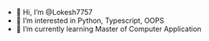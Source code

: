 - 👋 Hi, I’m @Lokesh7757
- 👀 I’m interested in Python, Typescript, OOPS 
- 🌱 I’m currently learning Master of Computer Application

<!---
Lokesh7757/Lokesh7757 is a ✨ special ✨ repository because its `README.md` (this file) appears on your GitHub profile.
You can click the Preview link to take a look at your changes.
--->
